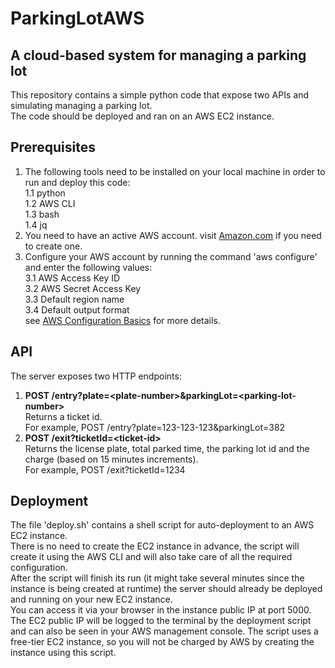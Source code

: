 # ParkingLotAWS
## A cloud-based system for managing a parking lot
This repository contains a simple python code that expose two APIs and simulating managing a parking lot.  
The code should be deployed and ran on an AWS EC2 instance.  

## Prerequisites
1. The following tools need to be installed on your local machine in order to run and deploy this code:  
1.1 python  
1.2 AWS CLI  
1.3 bash  
1.4 jq  
2. You need to have an active AWS account.  visit [Amazon.com](https://aws.amazon.com/) if you need to create one.
3. Configure your AWS account by running the command 'aws configure' and enter the following values:  
3.1 AWS Access Key ID  
3.2 AWS Secret Access Key  
3.3 Default region name  
3.4 Default output format  
see [AWS Configuration Basics](https://docs.aws.amazon.com/cli/latest/userguide/cli-configure-quickstart.html) for more details.  


## API
The server exposes two HTTP endpoints:  
1. <b>POST /entry?plate=\<plate-number\>&parkingLot=\<parking-lot-number\></b>  
   Returns a ticket id.  
   For example, POST /entry?plate=123-123-123&parkingLot=382
2. <b>POST /exit?ticketId=\<ticket-id\></b>   
   Returns the license plate, total parked time, the parking lot id and the charge (based
   on 15 minutes increments).  
   For example, POST /exit?ticketId=1234

## Deployment
The file 'deploy.sh' contains a shell script for auto-deployment to an AWS EC2 instance.  
There is no need to create the EC2 instance in advance, the script will create it using the AWS CLI and will also take care of all the required configuration.  
After the script will finish its run (it might take several minutes since the instance is being created at runtime) the server should already be deployed and running on your new EC2 instance.  
You can access it via your browser in the instance public IP at port 5000.  
The EC2 public IP will be logged to the terminal by the deployment script and can also be seen in your AWS management console. 
The script uses a free-tier EC2 instance, so you will not be charged by AWS by creating the instance using this script.
